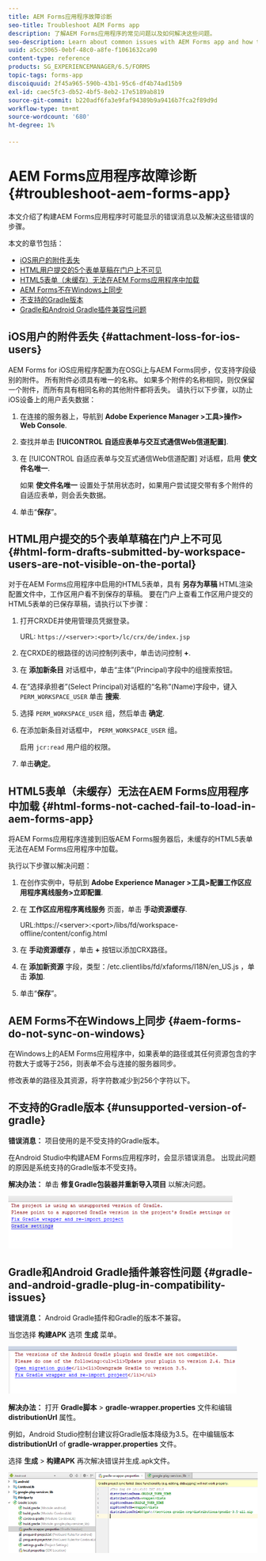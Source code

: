 ```yaml
---
title: AEM Forms应用程序故障诊断
seo-title: Troubleshoot AEM Forms app
description: 了解AEM Forms应用程序的常见问题以及如何解决这些问题。
seo-description: Learn about common issues with AEM Forms app and how to troubleshoot them.
uuid: a5cc3065-0ebf-48c0-a8fe-f1061632ca90
content-type: reference
products: SG_EXPERIENCEMANAGER/6.5/FORMS
topic-tags: forms-app
discoiquuid: 2f45a965-590b-43b1-95c6-df4b74ad15b9
exl-id: caec5fc3-db52-4bf5-8eb2-17e5189ab819
source-git-commit: b220adf6fa3e9faf94389b9a9416b7fca2f89d9d
workflow-type: tm+mt
source-wordcount: '680'
ht-degree: 1%

---
```


# AEM Forms应用程序故障诊断 {#troubleshoot-aem-forms-app}

本文介绍了构建AEM Forms应用程序时可能显示的错误消息以及解决这些错误的步骤。

本文的章节包括：

* [iOS用户的附件丢失](/help/forms/using/issues-aem-forms-app.md#attachment-loss-for-ios-users)
* [HTML用户提交的5个表单草稿在门户上不可见](/help/forms/using/issues-aem-forms-app.md#html-form-drafts-submitted-by-workspace-users-are-not-visible-on-the-portal)
* [HTML5表单（未缓存）无法在AEM Forms应用程序中加载](/help/forms/using/issues-aem-forms-app.md#html-forms-not-cached-fail-to-load-in-aem-forms-app)
* [AEM Forms不在Windows上同步](/help/forms/using/issues-aem-forms-app.md#aem-forms-do-not-sync-on-windows)
* [不支持的Gradle版本](/help/forms/using/issues-aem-forms-app.md#unsupported-version-of-gradle)
* [Gradle和Android Gradle插件兼容性问题](/help/forms/using/issues-aem-forms-app.md#gradle-and-android-gradle-plug-in-compatibility-issues)

## iOS用户的附件丢失 {#attachment-loss-for-ios-users}

AEM Forms for iOS应用程序配置为在OSGi上与AEM Forms同步，仅支持字段级别的附件。 所有附件必须具有唯一的名称。 如果多个附件的名称相同，则仅保留一个附件，而所有具有相同名称的其他附件都将丢失。 请执行以下步骤，以防止iOS设备上的用户丢失数据：

1. 在连接的服务器上，导航到 **Adobe Experience Manager >工具>操作> Web Console**.
1. 查找并单击 **[!UICONTROL 自适应表单与交互式通信Web信道配置]**.
1. 在 [!UICONTROL 自适应表单与交互式通信Web信道配置] 对话框，启用 **使文件名唯一**.

   如果 **使文件名唯一** 设置处于禁用状态时，如果用户尝试提交带有多个附件的自适应表单，则会丢失数据。

1. 单击“**保存**”。

## HTML用户提交的5个表单草稿在门户上不可见 {#html-form-drafts-submitted-by-workspace-users-are-not-visible-on-the-portal}

对于在AEM Forms应用程序中启用的HTML5表单，具有 **另存为草稿** HTML渲染配置文件中，工作区用户看不到保存的草稿。 要在门户上查看工作区用户提交的HTML5表单的已保存草稿，请执行以下步骤：

1. 打开CRXDE并使用管理员凭据登录。

   URL: `https://<server>:<port>/lc/crx/de/index.jsp`

1. 在CRXDE的根路径的访问控制列表中，单击访问控制 **+**.
1. 在 **添加新条目** 对话框中，单击“主体”(Principal)字段中的组搜索按钮。
1. 在“选择承担者”(Select Principal)对话框的“名称”(Name)字段中，键入 `PERM_WORKSPACE_USER` 单击 **搜索**.
1. 选择 `PERM_WORKSPACE_USER` 组，然后单击 **确定**.
1. 在添加新条目对话框中， `PERM_WORKSPACE_USER` 组。

   启用 `jcr:read` 用户组的权限。

1. 单击&#x200B;**确定**。

## HTML5表单（未缓存）无法在AEM Forms应用程序中加载 {#html-forms-not-cached-fail-to-load-in-aem-forms-app}

将AEM Forms应用程序连接到旧版AEM Forms服务器后，未缓存的HTML5表单无法在AEM Forms应用程序中加载。

执行以下步骤以解决问题：

1. 在创作实例中，导航到 **Adobe Experience Manager >工具>配置工作区应用程序离线服务>立即配置**.
1. 在 **工作区应用程序离线服务** 页面，单击 **手动资源缓存**.

   URL:https://&lt;server>:&lt;port>/libs/fd/workspace-offline/content/config.html

1. 在 **手动资源缓存** ，单击 **+** 按钮以添加CRX路径。
1. 在 **添加新资源** 字段，类型：/etc.clientlibs/fd/xfaforms/I18N/en_US.js ，单击 **添加**.
1. 单击“**保存**”。

## AEM Forms不在Windows上同步 {#aem-forms-do-not-sync-on-windows}

在Windows上的AEM Forms应用程序中，如果表单的路径或其任何资源包含的字符数大于或等于256，则表单不会与连接的服务器同步。

修改表单的路径及其资源，将字符数减少到256个字符以下。

## 不支持的Gradle版本 {#unsupported-version-of-gradle}

**错误消息：** 项目使用的是不受支持的Gradle版本。

在Android Studio中构建AEM Forms应用程序时，会显示错误消息。 出现此问题的原因是系统支持的Gradle版本不受支持。

**解决办法：** 单击 **修复Gradle包装器并重新导入项目** 以解决问题。

![gradle_unsupported_version](assets/gradle_unsupported_version.png)

## Gradle和Android Gradle插件兼容性问题 {#gradle-and-android-gradle-plug-in-compatibility-issues}

**错误消息：** Android Gradle插件和Gradle的版本不兼容。

当您选择 **构建APK** 选项 **生成** 菜单。

![gradle_plugin_compatibility](assets/gradle_plugin_compatibility.png)

**解决办法：** 打开 **Gradle脚本** > **gradle-wrapper.properties** 文件和编辑 **distributionUrl** 属性。

例如，Android Studio控制台建议将Gradle版本降级为3.5。在中编辑版本 **distributionUrl** of **gradle-wrapper.properties** 文件。

选择 **生成** > **构建APK** 再次解决错误并生成.apk文件。

![gradle_wrapper_properties](assets/gradle_wrapper_properties.png)
